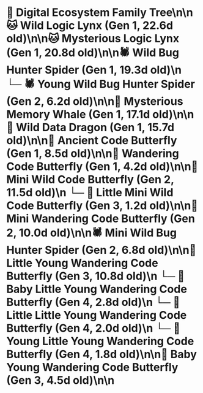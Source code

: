 # 🌳 Digital Ecosystem Family Tree\n\n🐱 Wild Logic Lynx (Gen 1, 22.6d old)\n\n🐱 Mysterious Logic Lynx (Gen 1, 20.8d old)\n\n🕷️ Wild Bug Hunter Spider (Gen 1, 19.3d old)\n  └─ 🕷️ Young Wild Bug Hunter Spider (Gen 2, 6.2d old)\n\n🐋 Mysterious Memory Whale (Gen 1, 17.1d old)\n\n🐉 Wild Data Dragon (Gen 1, 15.7d old)\n\n🦋 Ancient Code Butterfly (Gen 1, 8.5d old)\n\n🦋 Wandering Code Butterfly (Gen 1, 4.2d old)\n\n🦋 Mini Wild Code Butterfly (Gen 2, 11.5d old)\n  └─ 🦋 Little Mini Wild Code Butterfly (Gen 3, 1.2d old)\n\n🦋 Mini Wandering Code Butterfly (Gen 2, 10.0d old)\n\n🕷️ Mini Wild Bug Hunter Spider (Gen 2, 6.8d old)\n\n🦋 Little Young Wandering Code Butterfly (Gen 3, 10.8d old)\n  └─ 🦋 Baby Little Young Wandering Code Butterfly (Gen 4, 2.8d old)\n  └─ 🦋 Little Little Young Wandering Code Butterfly (Gen 4, 2.0d old)\n  └─ 🦋 Young Little Young Wandering Code Butterfly (Gen 4, 1.8d old)\n\n🦋 Baby Young Wandering Code Butterfly (Gen 3, 4.5d old)\n\n